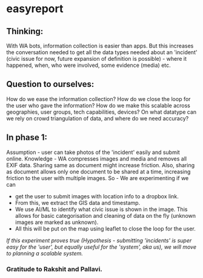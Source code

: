 # easyreport

## Thinking:
With WA bots, information collection is easier than apps. But this increases the conversation needed to get all the data types needed about an 'incident' (civic issue for now, future expansion of definition is possible) - where it happened, when, who were involved, some evidence (media) etc.

## Question to ourselves:
How do we ease the information collection? How do we close the loop for the user who gave the information? How do we make this scalable across geographies, user groups, tech capabilities, devices? On what datatype can we rely on crowd triangulation of data, and where do we need accuracy?

## In phase 1:
Assumption - user can take photos of the 'incident' easily and submit online.
Knowledge - WA compresses images and media and removes all EXIF data. Sharing same as document might increase friction. Also, sharing as document allows only one document to be shared at a time, increasing friction to the user with multiple images.
So - 
We are experimenting if we can 
* get the user to submit images with location info to a dropbox link. 
* From this, we extract the GIS data and timestamp. 
* We use AI/ML to identify what civic issue is shown in the image. This allows for basic categorisation and cleaning of data on the fly (unknown images are marked as unknown). 
* All this will be put on the map using leaflet to close the loop for the user.

*If this experiment proves true (Hypothesis - submitting 'incidents' is super easy for the 'user', but equally useful for the 'system', aka us), we will move to planning a scalable system.*

### Gratitude to Rakshit and Pallavi.
